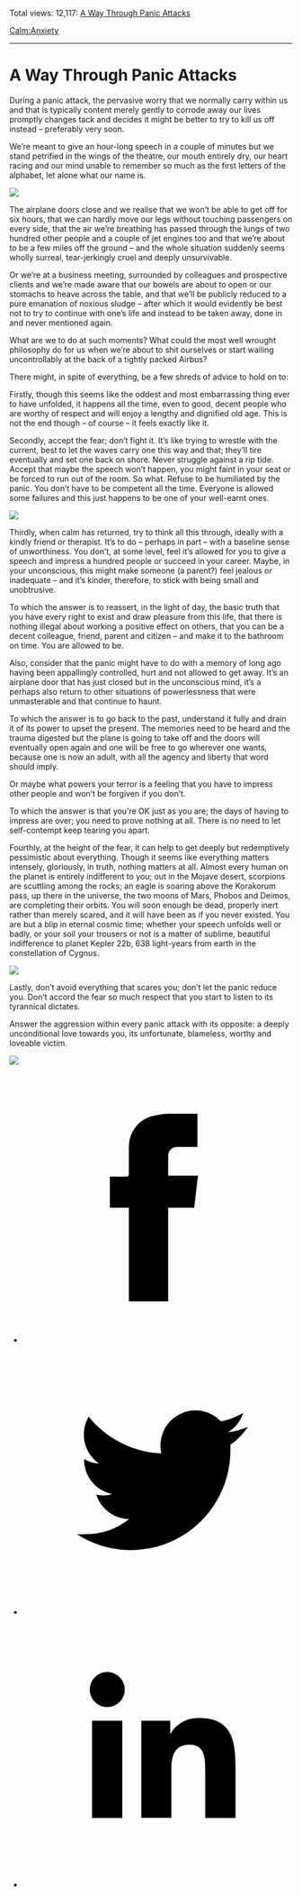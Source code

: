 Total views: 12,117: [A Way Through Panic Attacks](https://www.theschooloflife.com/thebookoflife/a-way-through-panic-attacks/)

[Calm:](https://www.theschooloflife.com/thebookoflife/category/calm/)[Anxiety](https://www.theschooloflife.com/thebookoflife/category/calm/anxiety/)

* * *

# A Way Through Panic Attacks
<style>
						.alignnone {
  display: block;
  margin-left: auto;
  margin-right: auto;
  align: center:
}

.addtoany_share_save_container {
display:none;
}

.wp-block-image {
		display: block;
  margin-left: auto;
  margin-right: auto;
  width: 50%;
}

.aligncenter {
display: block;
  margin-left: auto;
  margin-right: auto;
  align: center:
}

@media only screen and (max-width: 500px) {
  .wp-block-image {
		display: block;
  margin-left: auto;
  margin-right: auto;
  width: 100%;
} }

h1 {max-width: 600px !important;
}
.s18-single-post .content-area .site-main article .post-cat-header-display + .old-wrapper p {
    font-size: 1.200em
}
						</style>

During a panic attack, the pervasive worry that we normally carry within us and that is typically content merely gently to corrode away our lives promptly changes tack and decides it might be better to try to kill us off instead – preferably very soon.

We’re meant to give an hour-long speech in a couple of minutes but we stand petrified in the wings of the theatre, our mouth entirely dry, our heart racing and our mind unable to remember so much as the first letters of the alphabet, let alone what our name is.

![](https://www.theschooloflife.com/thebookoflife/wp-content/uploads/2019/03/Panic-Attack-1-1024x874.jpg)

The airplane doors close and we realise that we won’t be able to get off for six hours, that we can hardly move our legs without touching passengers on every side, that the air we’re breathing has passed through the lungs of two hundred other people and a couple of jet engines too and that we’re about to be a few miles off the ground – and the whole situation suddenly seems wholly surreal, tear-jerkingly cruel and deeply unsurvivable.

Or we’re at a business meeting, surrounded by colleagues and prospective clients and we’re made aware that our bowels are about to open or our stomachs to heave across the table, and that we’ll be publicly reduced to a pure emanation of noxious sludge – after which it would evidently be best not to try to continue with one’s life and instead to be taken away, done in and never mentioned again.

What are we to do at such moments? What could the most well wrought philosophy do for us when we’re about to shit ourselves or start wailing uncontrollably at the back of a tightly packed Airbus?

There might, in spite of everything, be a few shreds of advice to hold on to:

Firstly, though this seems like the oddest and most embarrassing thing ever to have unfolded, it happens all the time, even to good, decent people who are worthy of respect and will enjoy a lengthy and dignified old age. This is not the end though – of course – it feels exactly like it.

Secondly, accept the fear; don’t fight it. It’s like trying to wrestle with the current, best to let the waves carry one this way and that; they’ll tire eventually and set one back on shore. Never struggle against a rip tide. Accept that maybe the speech won’t happen, you might faint in your seat or be forced to run out of the room. So what. Refuse to be humiliated by the panic. You don’t have to be competent all the time. Everyone is allowed some failures and this just happens to be one of your well-earnt ones.

![](https://www.theschooloflife.com/thebookoflife/wp-content/uploads/2019/03/Panic-Attack-2-1-1024x771.jpg)

Thirdly, when calm has returned, try to think all this through, ideally with a kindly friend or therapist. It’s to do – perhaps in part – with a baseline sense of unworthiness. You don’t, at some level, feel it’s allowed for you to give a speech and impress a hundred people or succeed in your career. Maybe, in your unconscious, this might make someone (a parent?) feel jealous or inadequate – and it’s kinder, therefore, to stick with being small and unobtrusive.

To which the answer is to reassert, in the light of day, the basic truth that you have every right to exist and draw pleasure from this life, that there is nothing illegal about working a positive effect on others, that you can be a decent colleague, friend, parent and citizen – and make it to the bathroom on time. You are allowed to be.

Also, consider that the panic might have to do with a memory of long ago having been appallingly controlled, hurt and not allowed to get away. It’s an airplane door that has just closed but in the unconscious mind, it’s a perhaps also return to other situations of powerlessness that were unmasterable and that continue to haunt.

To which the answer is to go back to the past, understand it fully and drain it of its power to upset the present. The memories need to be heard and the trauma digested but the plane is going to take off and the doors will eventually open again and one will be free to go wherever one wants, because one is now an adult, with all the agency and liberty that word should imply.

Or maybe what powers your terror is a feeling that you have to impress other people and won’t be forgiven if you don’t.

To which the answer is that you’re OK just as you are; the days of having to impress are over; you need to prove nothing at all. There is no need to let self-contempt keep tearing you apart.

Fourthly, at the height of the fear, it can help to get deeply but redemptively pessimistic about everything. Though it seems like everything matters intensely, gloriously, in truth, nothing matters at all. Almost every human on the planet is entirely indifferent to you; out in the Mojave desert, scorpions are scuttling among the rocks; an eagle is soaring above the Korakorum pass, up there in the universe, the two moons of Mars, Phobos and Deimos, are completing their orbits. You will soon enough be dead, properly inert rather than merely scared, and it will have been as if you never existed. You are but a blip in eternal cosmic time; whether your speech unfolds well or badly, or your soil your trousers or not is a matter of sublime, beautiful indifference to planet Kepler 22b, 638 light-years from earth in the constellation of Cygnus.

![](https://www.theschooloflife.com/thebookoflife/wp-content/uploads/2019/03/Panic-Attach-3-1024x739.jpg)

Lastly, don’t avoid everything that scares you; don’t let the panic reduce you. Don’t accord the fear so much respect that you start to listen to its tyrannical dictates.

Answer the aggression within every panic attack with its opposite: a deeply unconditional love towards you, its unfortunate, blameless, worthy and loveable victim.

[![](https://img.youtube.com/vi/lbJv4AiDatg/0.jpg)](https://www.youtube.com/embed/lbJv4AiDatg '')
<style>
    .iframe-class { display: block !important; }
</style>

- [<svg xmlns="http://www.w3.org/2000/svg" viewbox="0 0 26 26"><title>Facebook</title>
                    <g>
                        <path d="M8.38,10H9.92c.2,0,.29,0,.29-.28,0-.82,0-1.64,0-2.46a3.05,3.05,0,0,1,2.57-3.15A7.22,7.22,0,0,1,14,3.95c.86,0,1.71,0,2.57,0h.25v3.2h-2A.85.85,0,0,0,14,8c0,.62,0,1.24,0,1.91h2.87L16.51,13H14v9H10.21V13H8.38Z"></path>
                    </g>
                </svg>](http://www.facebook.com/sharer/sharer.php?u=https://www.theschooloflife.com/thebookoflife/a-way-through-panic-attacks/)
- [<svg xmlns="http://www.w3.org/2000/svg" viewbox="0 0 26 26"><title>Twitter</title>
                    <path d="M21.69,7.9a6.75,6.75,0,0,1-1.94.53,3.39,3.39,0,0,0,1.48-1.87,6.76,6.76,0,0,1-2.14.82,3.38,3.38,0,0,0-5.75,3.08,9.59,9.59,0,0,1-7-3.53,3.38,3.38,0,0,0,1,4.51A3.36,3.36,0,0,1,5.89,11v0A3.38,3.38,0,0,0,8.6,14.37a3.39,3.39,0,0,1-1.53.06,3.38,3.38,0,0,0,3.15,2.35A6.78,6.78,0,0,1,6,18.22a6.87,6.87,0,0,1-.81,0A9.6,9.6,0,0,0,20,10.08q0-.22,0-.44A6.86,6.86,0,0,0,21.69,7.9Z"></path>
                </svg>](http://twitter.com/share?url=https://www.theschooloflife.com/thebookoflife/a-way-through-panic-attacks/&text=&via=theschooloflife)
- [<svg xmlns="http://www.w3.org/2000/svg" viewbox="0 0 26 26"><title>LinkedIn</title>
<path class="cls-2" d="M6.67,10H9.58v9.36H6.67ZM8.13,5.32A1.69,1.69,0,1,1,6.44,7,1.69,1.69,0,0,1,8.13,5.32"></path><path class="cls-2" d="M11.41,10H14.2v1.28h0A3.06,3.06,0,0,1,17,9.75c2.95,0,3.49,1.94,3.49,4.46v5.14H17.57V14.79c0-1.09,0-2.48-1.51-2.48s-1.75,1.18-1.75,2.4v4.63H11.41Z"></path></svg>](https://www.linkedin.com/shareArticle?mini=true&url=https://www.theschooloflife.com/thebookoflife/a-way-through-panic-attacks/)
